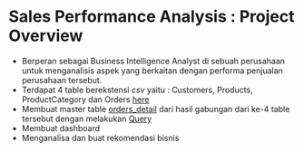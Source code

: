 # Sales Performance Analysis : Project Overview
- Berperan sebagai Business Intelligence Analyst di sebuah perusahaan untuk menganalisis aspek yang berkaitan dengan performa penjualan perusahaan tersebut.
- Terdapat 4 table berekstensi <i>csv</i> yaitu : Customers, Products, ProductCategory dan Orders [here](https://github.com/bumianugrahhh/Sales_Performance_Analysis/tree/main/Data%20Source)
- Membuat master table [orders_detail](https://github.com/bumianugrahhh/Sales_Performance_Analysis/blob/main/Data%20Source/orders_detail.csv) dari hasil gabungan dari ke-4 table tersebut dengan melakukan [Query](https://github.com/bumianugrahhh/Sales_Performance_Analysis/blob/main/Query%20orders_detail.docx)
- Membuat dashboard
- Menganalisa dan buat rekomendasi bisnis
